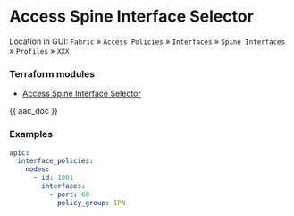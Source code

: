 # Access Spine Interface Selector

Location in GUI:
`Fabric` » `Access Policies` » `Interfaces` » `Spine Interfaces` » `Profiles` » `XXX`

### Terraform modules

* [Access Spine Interface Selector](https://registry.terraform.io/modules/netascode/access-spine-interface-selector/aci/latest)

{{ aac_doc }}
### Examples

```yaml
apic:
  interface_policies:
    nodes:
      - id: 1001
        interfaces:
          - port: 60
            policy_group: IPN
```
